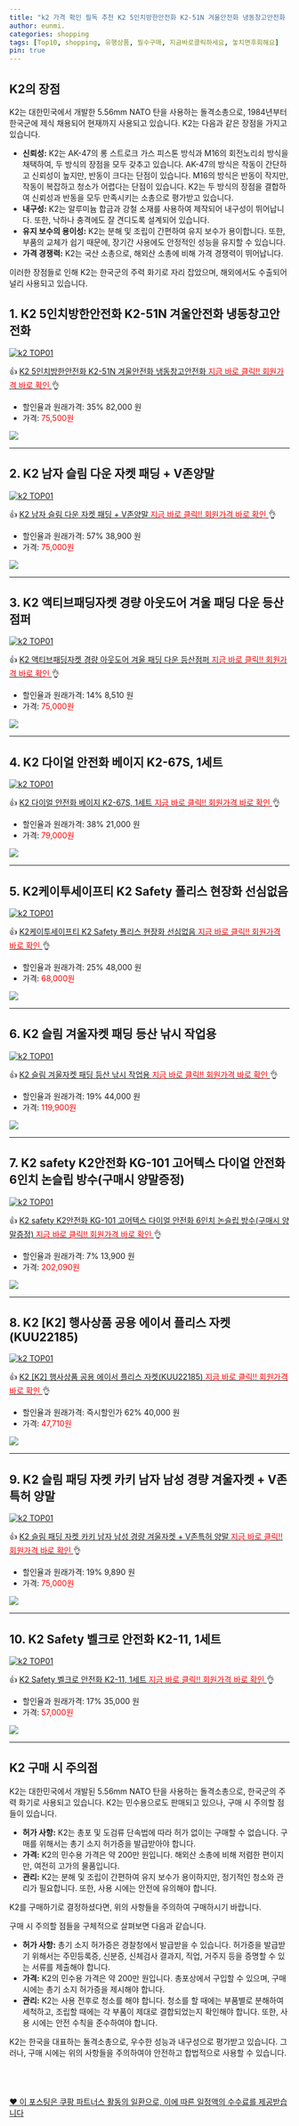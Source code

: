 ```yaml
---
title: "k2 가격 확인 필독 추천 K2 5인치방한안전화 K2-51N 겨울안전화 냉동창고안전화 비교 장점 구매가이드"
author: eunmi.
categories: shopping
tags: [Top10, shopping, 유행상품, 필수구매, 지금바로클릭하세요, 놓치면후회해요]
pin: true
---
```

## K2의 장점

K2는 대한민국에서 개발한 5.56mm NATO 탄을 사용하는 돌격소총으로, 1984년부터 한국군에 제식 채용되어 현재까지 사용되고 있습니다. K2는 다음과 같은 장점을 가지고 있습니다.

* **신뢰성:** K2는 AK-47의 롱 스트로크 가스 피스톤 방식과 M16의 회전노리쇠 방식을 채택하여, 두 방식의 장점을 모두 갖추고 있습니다. AK-47의 방식은 작동이 간단하고 신뢰성이 높지만, 반동이 크다는 단점이 있습니다. M16의 방식은 반동이 작지만, 작동이 복잡하고 청소가 어렵다는 단점이 있습니다. K2는 두 방식의 장점을 결합하여 신뢰성과 반동을 모두 만족시키는 소총으로 평가받고 있습니다.
* **내구성:** K2는 알루미늄 합금과 강철 소재를 사용하여 제작되어 내구성이 뛰어납니다. 또한, 낙하나 충격에도 잘 견디도록 설계되어 있습니다.
* **유지 보수의 용이성:** K2는 분해 및 조립이 간편하여 유지 보수가 용이합니다. 또한, 부품의 교체가 쉽기 때문에, 장기간 사용에도 안정적인 성능을 유지할 수 있습니다.
* **가격 경쟁력:** K2는 국산 소총으로, 해외산 소총에 비해 가격 경쟁력이 뛰어납니다.

이러한 장점들로 인해 K2는 한국군의 주력 화기로 자리 잡았으며, 해외에서도 수출되어 널리 사용되고 있습니다.

   

## 1. K2 5인치방한안전화 K2-51N 겨울안전화 냉동창고안전화

[![k2 TOP01](https://thumbnail6.coupangcdn.com/thumbnails/remote/230x230ex/image/vendor_inventory/1764/6e340eb061cf732475ea4ae0c8f1b15ab545664bda6b7d5bc1c1c0f5902f.png)](https://link.coupang.com/re/AFFSDP?lptag=AF3617701&subid=GithubCoopas&pageKey=7674700505&traceid=V0-153&itemId=20483123110&vendorItemId=84318411819)


👍 [K2 5인치방한안전화 K2-51N 겨울안전화 냉동창고안전화 <font color=red> 지금 바로 클릭!! 회원가격 바로 확인 </font> ](https://link.coupang.com/re/AFFSDP?lptag=AF3617701&subid=GithubCoopas&pageKey=7674700505&traceid=V0-153&itemId=20483123110&vendorItemId=84318411819) 👌 


- 할인율과 원래가격: 35%  82,000   원
- 가격: <span style='color:red'>75,500원</span>

[![](/discount_price.png)](https://link.coupang.com/re/AFFSDP?lptag=AF3617701&subid=GithubCoopas&pageKey=7674700505&traceid=V0-153&itemId=20483123110&vendorItemId=84318411819)

---


   

## 2. K2 남자 슬림 다운 자켓 패딩 + V존양말

[![k2 TOP01](https://thumbnail8.coupangcdn.com/thumbnails/remote/230x230ex/image/vendor_inventory/5108/f5b99ffab2e8de87e9ec14fb6770695e7c2eb283ad668d71ac9fa0f9ef3e.jpg)](https://link.coupang.com/re/AFFSDP?lptag=AF3617701&subid=GithubCoopas&pageKey=6140718171&traceid=V0-153&itemId=11777234418&vendorItemId=79050891029)


👍 [K2 남자 슬림 다운 자켓 패딩 + V존양말 <font color=red> 지금 바로 클릭!! 회원가격 바로 확인 </font> ](https://link.coupang.com/re/AFFSDP?lptag=AF3617701&subid=GithubCoopas&pageKey=6140718171&traceid=V0-153&itemId=11777234418&vendorItemId=79050891029) 👌 


- 할인율과 원래가격: 57%  38,900   원
- 가격: <span style='color:red'>75,000원</span>

[![](/discount_price.png)](https://link.coupang.com/re/AFFSDP?lptag=AF3617701&subid=GithubCoopas&pageKey=6140718171&traceid=V0-153&itemId=11777234418&vendorItemId=79050891029)

---


   

## 3. K2 액티브패딩자켓 경량 아웃도어 겨울 패딩 다운 등산점퍼

[![k2 TOP01](https://thumbnail8.coupangcdn.com/thumbnails/remote/230x230ex/image/vendor_inventory/9c43/af164b0f13857d7eed11a506188ba17975c76dc12de5c82be1c1c7ecee08.jpg)](https://link.coupang.com/re/AFFSDP?lptag=AF3617701&subid=GithubCoopas&pageKey=7674591237&traceid=V0-153&itemId=20482523641&vendorItemId=87561488889)


👍 [K2 액티브패딩자켓 경량 아웃도어 겨울 패딩 다운 등산점퍼 <font color=red> 지금 바로 클릭!! 회원가격 바로 확인 </font> ](https://link.coupang.com/re/AFFSDP?lptag=AF3617701&subid=GithubCoopas&pageKey=7674591237&traceid=V0-153&itemId=20482523641&vendorItemId=87561488889) 👌 


- 할인율과 원래가격: 14%  8,510   원
- 가격: <span style='color:red'>75,000원</span>

[![](/discount_price.png)](https://link.coupang.com/re/AFFSDP?lptag=AF3617701&subid=GithubCoopas&pageKey=7674591237&traceid=V0-153&itemId=20482523641&vendorItemId=87561488889)

---


   

## 4. K2 다이얼 안전화 베이지 K2-67S, 1세트

[![k2 TOP01](https://thumbnail6.coupangcdn.com/thumbnails/remote/230x230ex/image/retail/images/2023/03/10/15/2/c26217bf-5fc5-4591-9b7a-db48b4ca1b95.jpg)](https://link.coupang.com/re/AFFSDP?lptag=AF3617701&subid=GithubCoopas&pageKey=7188479078&traceid=V0-153&itemId=18144221260&vendorItemId=85294616352)


👍 [K2 다이얼 안전화 베이지 K2-67S, 1세트 <font color=red> 지금 바로 클릭!! 회원가격 바로 확인 </font> ](https://link.coupang.com/re/AFFSDP?lptag=AF3617701&subid=GithubCoopas&pageKey=7188479078&traceid=V0-153&itemId=18144221260&vendorItemId=85294616352) 👌 


- 할인율과 원래가격: 38%  21,000   원
- 가격: <span style='color:red'>79,000원</span>

[![](/discount_price.png)](https://link.coupang.com/re/AFFSDP?lptag=AF3617701&subid=GithubCoopas&pageKey=7188479078&traceid=V0-153&itemId=18144221260&vendorItemId=85294616352)

---


   

## 5. K2케이투세이프티 K2 Safety 폴리스 현장화 선심없음

[![k2 TOP01](https://thumbnail10.coupangcdn.com/thumbnails/remote/230x230ex/image/vendor_inventory/images/2016/07/27/13/7/47774e86-c529-4cc9-a327-9ef42223db32.jpg)](https://link.coupang.com/re/AFFSDP?lptag=AF3617701&subid=GithubCoopas&pageKey=5729284&traceid=V0-153&itemId=25904136&vendorItemId=3038271038)


👍 [K2케이투세이프티 K2 Safety 폴리스 현장화 선심없음 <font color=red> 지금 바로 클릭!! 회원가격 바로 확인 </font> ](https://link.coupang.com/re/AFFSDP?lptag=AF3617701&subid=GithubCoopas&pageKey=5729284&traceid=V0-153&itemId=25904136&vendorItemId=3038271038) 👌 


- 할인율과 원래가격: 25%  48,000   원
- 가격: <span style='color:red'>68,000원</span>

[![](/discount_price.png)](https://link.coupang.com/re/AFFSDP?lptag=AF3617701&subid=GithubCoopas&pageKey=5729284&traceid=V0-153&itemId=25904136&vendorItemId=3038271038)

---


   

## 6. K2 슬림 겨울자켓 패딩 등산 낚시 작업용

[![k2 TOP01](https://thumbnail9.coupangcdn.com/thumbnails/remote/230x230ex/image/vendor_inventory/5ea6/1533b5bbf92b552e5b87ffcd431a39387426d1bfce2dd0e5342e71eff523.jpg)](https://link.coupang.com/re/AFFSDP?lptag=AF3617701&subid=GithubCoopas&pageKey=7698937492&traceid=V0-153&itemId=20607801296&vendorItemId=87682364705)


👍 [K2 슬림 겨울자켓 패딩 등산 낚시 작업용 <font color=red> 지금 바로 클릭!! 회원가격 바로 확인 </font> ](https://link.coupang.com/re/AFFSDP?lptag=AF3617701&subid=GithubCoopas&pageKey=7698937492&traceid=V0-153&itemId=20607801296&vendorItemId=87682364705) 👌 


- 할인율과 원래가격: 19%  44,000   원
- 가격: <span style='color:red'>119,900원</span>

[![](/discount_price.png)](https://link.coupang.com/re/AFFSDP?lptag=AF3617701&subid=GithubCoopas&pageKey=7698937492&traceid=V0-153&itemId=20607801296&vendorItemId=87682364705)

---


   

## 7. K2 safety K2안전화 KG-101 고어텍스 다이얼 안전화 6인치 논슬립 방수(구매시 양말증정)

[![k2 TOP01](https://thumbnail7.coupangcdn.com/thumbnails/remote/230x230ex/image/vendor_inventory/3b35/79670c66c118affeae7217bf2597c5739af5e399f318526b0c45c573378a.jpg)](https://link.coupang.com/re/AFFSDP?lptag=AF3617701&subid=GithubCoopas&pageKey=5882463755&traceid=V0-153&itemId=10321878449&vendorItemId=76564609629)


👍 [K2 safety K2안전화 KG-101 고어텍스 다이얼 안전화 6인치 논슬립 방수(구매시 양말증정) <font color=red> 지금 바로 클릭!! 회원가격 바로 확인 </font> ](https://link.coupang.com/re/AFFSDP?lptag=AF3617701&subid=GithubCoopas&pageKey=5882463755&traceid=V0-153&itemId=10321878449&vendorItemId=76564609629) 👌 


- 할인율과 원래가격: 7%  13,900   원
- 가격: <span style='color:red'>202,090원</span>

[![](/discount_price.png)](https://link.coupang.com/re/AFFSDP?lptag=AF3617701&subid=GithubCoopas&pageKey=5882463755&traceid=V0-153&itemId=10321878449&vendorItemId=76564609629)

---


   

## 8. K2 [K2] 행사상품 공용 에이서 플리스 자켓(KUU22185)

[![k2 TOP01](https://thumbnail9.coupangcdn.com/thumbnails/remote/230x230ex/image/vendor_inventory/8fe0/bb1106ef66e22dd2d74f9db18dacc52849464d80e0ecadbc3e73ef4d071e.jpg)](https://link.coupang.com/re/AFFSDP?lptag=AF3617701&subid=GithubCoopas&pageKey=7525942747&traceid=V0-153&itemId=19749003882&vendorItemId=86852537584)


👍 [K2 [K2] 행사상품 공용 에이서 플리스 자켓(KUU22185) <font color=red> 지금 바로 클릭!! 회원가격 바로 확인 </font> ](https://link.coupang.com/re/AFFSDP?lptag=AF3617701&subid=GithubCoopas&pageKey=7525942747&traceid=V0-153&itemId=19749003882&vendorItemId=86852537584) 👌 


- 할인율과 원래가격: 즉시할인가 62%  40,000   원
- 가격: <span style='color:red'>47,710원</span>

[![](/discount_price.png)](https://link.coupang.com/re/AFFSDP?lptag=AF3617701&subid=GithubCoopas&pageKey=7525942747&traceid=V0-153&itemId=19749003882&vendorItemId=86852537584)

---


   

## 9. K2 슬림 패딩 자켓 카키 남자 남성 경량 겨울자켓 + V존특허 양말

[![k2 TOP01](https://thumbnail9.coupangcdn.com/thumbnails/remote/230x230ex/image/vendor_inventory/7df9/692e5456e7acd88cff5c401984be59844c5638557059729875d55b6dcce2.jpg)](https://link.coupang.com/re/AFFSDP?lptag=AF3617701&subid=GithubCoopas&pageKey=6842591868&traceid=V0-153&itemId=16275583375&vendorItemId=83468263071)


👍 [K2 슬림 패딩 자켓 카키 남자 남성 경량 겨울자켓 + V존특허 양말 <font color=red> 지금 바로 클릭!! 회원가격 바로 확인 </font> ](https://link.coupang.com/re/AFFSDP?lptag=AF3617701&subid=GithubCoopas&pageKey=6842591868&traceid=V0-153&itemId=16275583375&vendorItemId=83468263071) 👌 


- 할인율과 원래가격: 19%  9,890   원
- 가격: <span style='color:red'>75,000원</span>

[![](/discount_price.png)](https://link.coupang.com/re/AFFSDP?lptag=AF3617701&subid=GithubCoopas&pageKey=6842591868&traceid=V0-153&itemId=16275583375&vendorItemId=83468263071)

---


   

## 10. K2 Safety 벨크로 안전화 K2-11, 1세트

[![k2 TOP01](https://thumbnail7.coupangcdn.com/thumbnails/remote/230x230ex/image/vendor_inventory/d49d/7c1ed01639d3ccb5e37435177315832c183789a6c611d20639bb4fd7dcba.png)](https://link.coupang.com/re/AFFSDP?lptag=AF3617701&subid=GithubCoopas&pageKey=67527660&traceid=V0-153&itemId=225825828&vendorItemId=85530057188)


👍 [K2 Safety 벨크로 안전화 K2-11, 1세트 <font color=red> 지금 바로 클릭!! 회원가격 바로 확인 </font> ](https://link.coupang.com/re/AFFSDP?lptag=AF3617701&subid=GithubCoopas&pageKey=67527660&traceid=V0-153&itemId=225825828&vendorItemId=85530057188) 👌 


- 할인율과 원래가격: 17%  35,000   원
- 가격: <span style='color:red'>57,000원</span>

[![](/discount_price.png)](https://link.coupang.com/re/AFFSDP?lptag=AF3617701&subid=GithubCoopas&pageKey=67527660&traceid=V0-153&itemId=225825828&vendorItemId=85530057188)

---
## K2 구매 시 주의점

K2는 대한민국에서 개발된 5.56mm NATO 탄을 사용하는 돌격소총으로, 한국군의 주력 화기로 사용되고 있습니다. K2는 민수용으로도 판매되고 있으나, 구매 시 주의할 점들이 있습니다.

* **허가 사항:** K2는 총포 및 도검류 단속법에 따라 허가 없이는 구매할 수 없습니다. 구매를 위해서는 총기 소지 허가증을 발급받아야 합니다.
* **가격:** K2의 민수용 가격은 약 200만 원입니다. 해외산 소총에 비해 저렴한 편이지만, 여전히 고가의 물품입니다.
* **관리:** K2는 분해 및 조립이 간편하여 유지 보수가 용이하지만, 정기적인 청소와 관리가 필요합니다. 또한, 사용 시에는 안전에 유의해야 합니다.

K2를 구매하기로 결정하셨다면, 위의 사항들을 주의하여 구매하시기 바랍니다.

구매 시 주의할 점들을 구체적으로 살펴보면 다음과 같습니다.

* **허가 사항:** 총기 소지 허가증은 경찰청에서 발급받을 수 있습니다. 허가증을 발급받기 위해서는 주민등록증, 신분증, 신체검사 결과지, 직업, 거주지 등을 증명할 수 있는 서류를 제출해야 합니다.
* **가격:** K2의 민수용 가격은 약 200만 원입니다. 총포상에서 구입할 수 있으며, 구매 시에는 총기 소지 허가증을 제시해야 합니다.
* **관리:** K2는 사용 전후로 청소를 해야 합니다. 청소를 할 때에는 부품별로 분해하여 세척하고, 조립할 때에는 각 부품이 제대로 결합되었는지 확인해야 합니다. 또한, 사용 시에는 안전 수칙을 준수하여야 합니다.

K2는 한국을 대표하는 돌격소총으로, 우수한 성능과 내구성으로 평가받고 있습니다. 그러나, 구매 시에는 위의 사항들을 주의하여야 안전하고 합법적으로 사용할 수 있습니다.<br><br><br><br><br> [ ❤  이 포스팅은 쿠팡 파트너스 활동의 일환으로, 이에 따른 일정액의 수수료를 제공받습니다](https://link.coupang.com/a/bcEFyh)